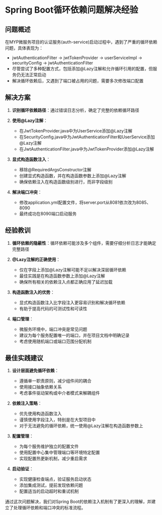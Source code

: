 # Spring Boot循环依赖问题解决经验

## 问题概述
在MYP微服务项目的认证服务(auth-service)启动过程中，遇到了严重的循环依赖问题，具体表现为：
- jwtAuthenticationFilter → jwtTokenProvider → userServiceImpl → securityConfig → jwtAuthenticationFilter
- 尽管尝试了多种配置方式，包括添加@Lazy注解和允许循环引用的配置，但服务仍无法正常启动
- 解决循环依赖后，又遇到了端口被占用的问题，需要多次修改端口配置

## 解决方案
1. **识别循环依赖路径**：通过错误日志分析，确定了完整的依赖循环路径

2. **使用@Lazy注解**：
   - 在JwtTokenProvider.java中为UserService添加@Lazy注解
   - 在SecurityConfig.java中为JwtAuthenticationFilter和UserService添加@Lazy注解
   - 在JwtAuthenticationFilter.java中为JwtTokenProvider添加@Lazy注解

3. **显式构造函数注入**：
   - 移除@RequiredArgsConstructor注解
   - 创建显式构造函数，并在构造函数参数上添加@Lazy注解
   - 确保依赖注入在构造函数级别进行，而非字段级别

4. **解决端口冲突**：
   - 修改application.yml配置文件，将server.port从8081依次改为8085、8090
   - 最终成功在8090端口启动服务

## 经验教训
1. **循环依赖的隐蔽性**：循环依赖可能涉及多个组件，需要仔细分析日志才能确定完整路径

2. **@Lazy注解的正确使用**：
   - 仅在字段上添加@Lazy注解可能不足以解决深层循环依赖
   - 最佳实践是在构造函数参数上添加@Lazy注解
   - 确保所有相关的依赖注入点都正确应用了延迟加载

3. **构造函数注入的优势**：
   - 显式构造函数注入比字段注入更容易识别和解决循环依赖
   - 有助于提高代码的可测试性和可读性

4. **端口管理**：
   - 微服务环境中，端口冲突是常见问题
   - 建议为每个服务配置唯一的端口，并在项目文档中明确记录
   - 考虑使用随机端口或端口范围分配机制

## 最佳实践建议
1. **设计层面避免循环依赖**：
   - 遵循单一职责原则，减少组件间的耦合
   - 使用接口抽象依赖关系
   - 考虑事件驱动架构或中介者模式来解耦组件

2. **依赖注入策略**：
   - 优先使用构造函数注入
   - 谨慎使用字段注入，特别是在大型项目中
   - 对于无法避免的循环依赖，统一使用@Lazy注解在构造函数参数上

3. **配置管理**：
   - 为每个服务维护独立的配置文件
   - 使用配置中心集中管理端口等环境特定配置
   - 实现配置热更新机制，减少重启需求

4. **启动验证**：
   - 实现健康检查端点，验证服务启动状态
   - 添加集成测试，提前发现依赖问题
   - 配置适当的启动超时和重试机制

通过这次问题解决，我们对Spring Boot的依赖注入机制有了更深入的理解，并建立了处理循环依赖和端口冲突的标准流程。
